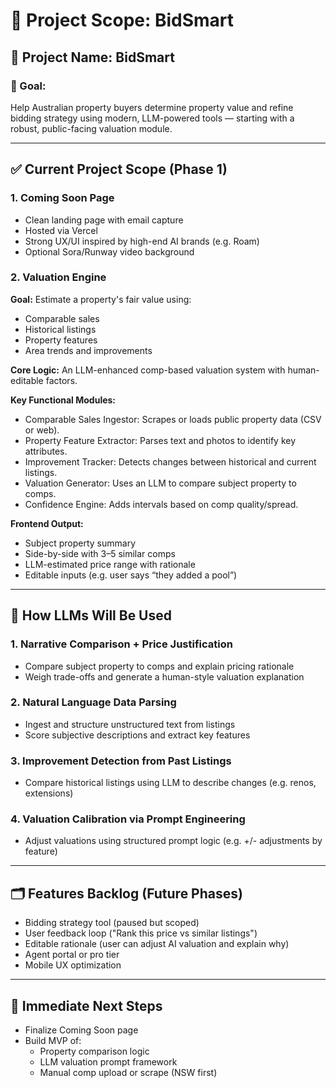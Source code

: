 # 📘 Project Scope: BidSmart

## 🧭 Project Name: BidSmart

### 🔑 Goal:
Help Australian property buyers determine property value and refine bidding strategy using modern, LLM-powered tools — starting with a robust, public-facing valuation module.

---

## ✅ Current Project Scope (Phase 1)

### 1. Coming Soon Page
- Clean landing page with email capture
- Hosted via Vercel
- Strong UX/UI inspired by high-end AI brands (e.g. Roam)
- Optional Sora/Runway video background

### 2. Valuation Engine
**Goal:** Estimate a property's fair value using:
- Comparable sales
- Historical listings
- Property features
- Area trends and improvements

**Core Logic:**
An LLM-enhanced comp-based valuation system with human-editable factors.

**Key Functional Modules:**
- Comparable Sales Ingestor: Scrapes or loads public property data (CSV or web).
- Property Feature Extractor: Parses text and photos to identify key attributes.
- Improvement Tracker: Detects changes between historical and current listings.
- Valuation Generator: Uses an LLM to compare subject property to comps.
- Confidence Engine: Adds intervals based on comp quality/spread.

**Frontend Output:**
- Subject property summary
- Side-by-side with 3–5 similar comps
- LLM-estimated price range with rationale
- Editable inputs (e.g. user says “they added a pool”)

---

## 🧠 How LLMs Will Be Used

### 1. Narrative Comparison + Price Justification
- Compare subject property to comps and explain pricing rationale
- Weigh trade-offs and generate a human-style valuation explanation

### 2. Natural Language Data Parsing
- Ingest and structure unstructured text from listings
- Score subjective descriptions and extract key features

### 3. Improvement Detection from Past Listings
- Compare historical listings using LLM to describe changes (e.g. renos, extensions)

### 4. Valuation Calibration via Prompt Engineering
- Adjust valuations using structured prompt logic (e.g. +/- adjustments by feature)

---

## 🗂️ Features Backlog (Future Phases)
- Bidding strategy tool (paused but scoped)
- User feedback loop ("Rank this price vs similar listings")
- Editable rationale (user can adjust AI valuation and explain why)
- Agent portal or pro tier
- Mobile UX optimization

---

## 🧪 Immediate Next Steps
- Finalize Coming Soon page
- Build MVP of:
  - Property comparison logic
  - LLM valuation prompt framework
  - Manual comp upload or scrape (NSW first)